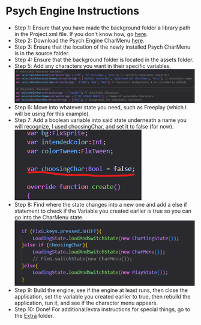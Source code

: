 # Psych Engine Instructions

-   Step 1: Ensure that you have made the background folder a library path in the Project.xml file. If you don't know how, go [here](../../Main%20Assets%20Needed/).
-   Step 2: Download the Psych Engine CharMenu [here](../../PsychEngine/source/CharMenu.hx).
-   Step 3: Ensure that the location of the newly installed Psych CharMenu is in the source folder.
-   Step 4: Ensure that the background folder is located in the assets folder.
-   Step 5: Add any characters you want in their specific variables.
    ![Image of character variables](./characterVars.png)
-   Step 6: Move into whatever state you need, such as Freeplay (which I will be using for this example).
-   Step 7: Add a boolean variable into said state underneath a name you will recognize, I used choosingChar, and set it to false (for now).
    ![Choose Character Variable](./choosingChar.png)
-   Step 8: Find where the state changes into a new one and add a else if statement to check if the Variable you created earlier is true so you can go into the CharMenu state.
    ![Changing states](./changingState.png)
-   Step 9: Build the engine, see if the engine at least runs, then close the application, set the variable you created earlier to true, then rebuild the application, run it, and see if the character menu appears.
-   Step 10: Done! For additional/extra instructions for special things, go to the [Extra](../Extra/) folder.
